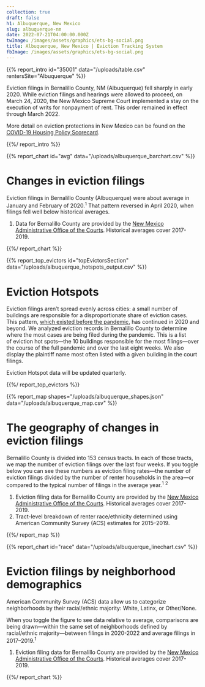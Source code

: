 ```yaml
---
collection: true
draft: false
h1: Albuquerque, New Mexico
slug: albuquerque-nm
date: 2022-07-21T04:00:00.000Z
twImage: /images/assets/graphics/ets-bg-social.png
title: Albuquerque, New Mexico | Eviction Tracking System
fbImage: /images/assets/graphics/ets-bg-social.png
---
```


{{% report_intro id="35001" data="/uploads/table.csv" rentersSite="Albuquerque" %}}



Eviction filings in Bernalillo County, NM (Albuquerque) fell sharply in early 2020. While eviction filings and hearings were allowed to proceed, on March 24, 2020, the New Mexico Supreme Court implemented a stay on the execution of writs for nonpayment of rent. This order remained in effect through March 2022.

More detail on eviction protections in New Mexico can be found on the [COVID-19 Housing Policy Scorecard](https://evictionlab.org/covid-policy-scorecard/nm/).



{{%/ report_intro %}}



{{% report_chart id="avg" data="/uploads/albuquerque_barchart.csv" %}}



# Changes in eviction filings

Eviction filings in Bernalillo County (Albuquerque) were about average in January and February of 2020.<sup>1</sup> That pattern reversed in April 2020, when filings fell well below historical averages. 

1. Data for Bernalillo County are provided by the [New Mexico Administrative Office of the Courts](https://www.nmcourts.gov/). Historical averages cover 2017-2019.



{{%/ report_chart %}}



{{% report_top_evictors id="topEvictorsSection" data="/uploads/albuquerque_hotspots_output.csv" %}}


# Eviction Hotspots

Eviction filings aren’t spread evenly across cities: a small number of buildings are responsible for a disproportionate share of eviction cases. This pattern, [which existed before the pandemic](https://evictionlab.org/top-evicting-landlords-drive-us-eviction-crisis/), has continued in 2020 and beyond. We analyzed eviction records in Bernalillo County to determine where the most cases are being filed during the pandemic. This is a list of eviction hot spots—the 10 buildings responsible for the most filings—over the course of the full pandemic and over the last eight weeks. We also display the plaintiff name most often listed with a given building in the court filings.

Eviction Hotspot data will be updated quarterly.


{{%/ report_top_evictors %}}



{{% report_map shapes="/uploads/albuquerque_shapes.json" data="/uploads/albuquerque_map.csv" %}}

# The geography of changes in eviction filings

Bernalillo County is divided into 153 census tracts. In each of those tracts, we map the number of eviction filings over the last four weeks. If you toggle below you can see these numbers as eviction filing rates—the number of eviction filings divided by the number of renter households in the area—or compared to the typical number of filings in the average year.<sup>1</sup> <sup>2</sup>

1. Eviction filing data for Bernalillo County are provided by the [New Mexico Administrative Office of the Courts](https://www.nmcourts.gov/). Historical averages cover 2017-2019. 
2. Tract-level breakdown of renter race/ethnicity determined using American Community Survey (ACS) estimates for 2015–2019.



{{%/ report_map %}}



{{% report_chart id="race" data="/uploads/albuquerque_linechart.csv" %}}



# Eviction filings by neighborhood demographics

American Community Survey (ACS) data allow us to categorize neighborhoods by their racial/ethnic majority: White, Latinx, or Other/None. 

When you toggle the figure to see data relative to average, comparisons are being drawn—within the same set of neighborhoods defined by racial/ethnic majority—between filings in 2020-2022 and average filings in 2017–2019.<sup>1</sup>

1. Eviction filing data for Bernalillo County are provided by the [New Mexico Administrative Office of the Courts](https://www.nmcourts.gov/). Historical averages cover 2017-2019.



{{%/ report_chart %}}